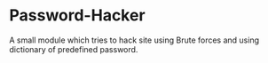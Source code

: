 # Password-Hacker
A small module which tries to hack site using Brute forces and using dictionary of predefined password.
